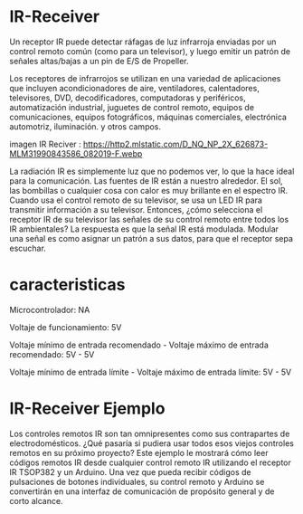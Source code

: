 # IR-Receiver

Un receptor IR puede detectar ráfagas de luz infrarroja enviadas por un control remoto común (como para un televisor), y luego emitir un patrón de señales altas/bajas a un pin de E/S de Propeller.

Los receptores de infrarrojos se utilizan en una variedad de aplicaciones que incluyen acondicionadores de aire, ventiladores, calentadores, televisores, DVD, decodificadores, computadoras y periféricos, automatización industrial, juguetes de control remoto, equipos de comunicaciones, equipos fotográficos, máquinas comerciales, electrónica automotriz, iluminación. y otros campos.

imagen IR Reciver :  https://http2.mlstatic.com/D_NQ_NP_2X_626873-MLM31990843586_082019-F.webp


La radiación IR es simplemente luz que no podemos ver, lo que la hace ideal para la comunicación. Las fuentes de IR están a nuestro alrededor. El sol, las bombillas o cualquier cosa con calor es muy brillante en el espectro IR. Cuando usa el control remoto de su televisor, se usa un LED IR para transmitir información a su televisor. Entonces, ¿cómo selecciona el receptor IR de su televisor las señales de su control remoto entre todos los IR ambientales? La respuesta es que la señal IR está modulada. Modular una señal es como asignar un patrón a sus datos, para que el receptor sepa escuchar.

# caracteristicas

Microcontrolador: NA

Voltaje de funcionamiento: 5V

Voltaje mínimo de entrada recomendado - Voltaje máximo de entrada recomendado: 5V - 5V

Voltaje mínimo de entrada límite - Voltaje máximo de entrada límite: 5V - 5V




# IR-Receiver Ejemplo

Los controles remotos IR son tan omnipresentes como sus contrapartes de electrodomésticos. ¿Qué pasaría si pudiera usar todos esos viejos controles remotos en su próximo proyecto? Este ejemplo le mostrará cómo leer códigos remotos IR desde cualquier control remoto IR utilizando el receptor IR TSOP382 y un Arduino. Una vez que pueda recibir códigos de pulsaciones de botones individuales, su control remoto y Arduino se convertirán en una interfaz de comunicación de propósito general y de corto alcance.
